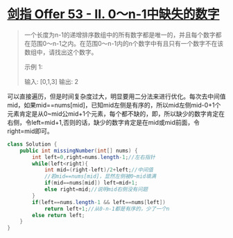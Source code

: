 # [剑指 Offer 53 - II. 0～n-1中缺失的数字](https://leetcode-cn.com/problems/que-shi-de-shu-zi-lcof/)

>一个长度为n-1的递增排序数组中的所有数字都是唯一的，并且每个数字都在范围0～n-1之内。在范围0～n-1内的n个数字中有且只有一个数字不在该数组中，请找出这个数字。
>
>示例 1:
>
>输入: [0,1,3]
>输出: 2

可以直接遍历，但是时间复杂度过大，明显要用二分法来进行优化。每次去中间值mid，如果mid==nums[mid]，已知mid左侧是有序的，所以mid左侧mid-0+1个元素肯定是从0~mid公mid+1个元素，每个都不缺的，即，所以缺少的数字肯定在右侧，令left=mid+1,否则的话，缺少的数字肯定是在mid或mid前面，令right=mid即可。

~~~java
class Solution {
    public int missingNumber(int[] nums) {
        int left=0,right=nums.length-1;//左右指针
        while(left<right){
            int mid=(right-left)/2+left;//中间值
            //若mid==nums[mid]，显然左侧被0~mid填满
            if(mid==nums[mid]) left=mid+1;
            else right=mid;//说明mid右侧没有问题
        }
        if(left==nums.length-1 && left==nums[left]) 
            return left+1;//从0-n-1都是有序的，少了一个n
        else return left;
    }
}
~~~